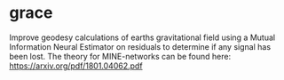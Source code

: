 # grace

Improve geodesy calculations of earths gravitational field using a Mutual Information Neural Estimator on residuals to determine if any signal has been lost. The theory for MINE-networks can be found here: https://arxiv.org/pdf/1801.04062.pdf 